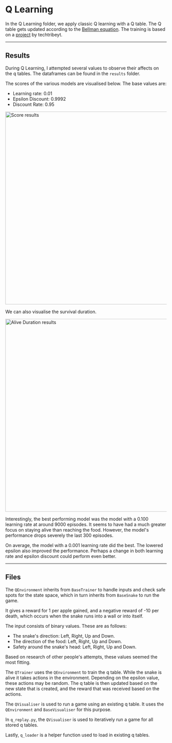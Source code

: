 ﻿# Q Learning

In the Q Learning folder, we apply classic Q learning with a Q table. The Q table gets updated according to the [Bellman equation](https://en.wikipedia.org/wiki/Bellman_equation). The training is based on a [project](https://github.com/techtribeyt/snake-q-learning) by techtribeyt.

---

## Results

During Q Learning, I attempted several values to observe their affects on the q tables. The dataframes can be found in the `results` folder.

The scores of the various models are visualised below. The base values are: 
- Learning rate: 0.01
- Epsilon Discount: 0.9992 
- Discount Rate: 0.95

<img src="https://i.imgur.com/Bc0c5fn.png" width="600" alt="Score results">

We can also visualise the survival duration.

<img src="https://i.imgur.com/bLeS3RB.png" width="600" alt="Alive Duration results">

Interestingly, the best performing model was the model with a 0.100 learning rate at around 9000 episodes. It seems to have had a much greater focus on staying alive than reaching the food. However, the model's performance drops severely the last 300 episodes. 

On average, the model with a 0.001 learning rate did the best. The lowered epsilon also improved the performance. Perhaps a change in both learning rate and epsilon discount could perform even better.

--- 

## Files

The `QEnvironment` inherits from `BaseTrainer` to handle inputs and check safe spots for the state space, which in turn inherits from `BaseSnake` to run the game.

It gives a reward for 1 per apple gained, and a negative reward of -10 per death, which occurs when the snake runs into a wall or into itself.

The input consists of binary values. These are as follows:
- The snake's direction: Left, Right, Up and Down.
- The direction of the food: Left, Right, Up and Down.
- Safety around the snake's head: Left, Right, Up and Down.

Based on research of other people's attempts, these values seemed the most fitting.

The `QTrainer` uses the `QEnvironment` to train the q table. While the snake is alive it takes actions in the environment. Depending on the epsilon value, these actions may be random. The q table is then updated based on the new state that is created, and the reward that was received based on the actions.

The `QVisualiser` is used to run a game using an existing q table. It uses the `QEnvironment` and `BaseVisualiser` for this purpose. 

In `q_replay.py`, the `QVisualiser` is used to iteratively run a game for all stored q tables.

Lastly, `q_loader` is a helper function used to load in existing q tables.